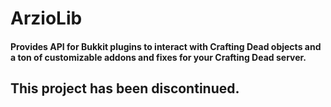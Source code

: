 # ArzioLib
#### Provides API for Bukkit plugins to interact with Crafting Dead objects and a ton of customizable addons and fixes for your Crafting Dead server.

## This project has been discontinued.

